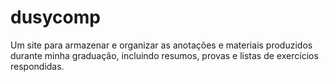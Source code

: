 # dusycomp
Um site para armazenar e organizar as anotações e materiais produzidos durante minha graduação, incluindo resumos, provas e listas de exercícios respondidas.
